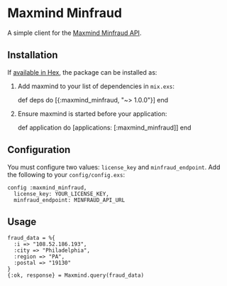 # Maxmind Minfraud

A simple client for the [Maxmind Minfraud API](https://www.maxmind.com/en/minfraud-services).

## Installation

If [available in Hex](https://hex.pm/docs/publish), the package can be installed as:

  1. Add maxmind to your list of dependencies in `mix.exs`:

        def deps do
          [{:maxmind_minfraud, "~> 1.0.0"}]
        end

  2. Ensure maxmind is started before your application:

        def application do
          [applications: [:maxmind_minfraud]]
        end

## Configuration

You must configure two values: `license_key` and `minfraud_endpoint`. Add the following to your `config/config.exs`:

```
config :maxmind_minfraud,
  license_key: YOUR_LICENSE_KEY,
  minfraud_endpoint: MINFRAUD_API_URL
```

## Usage

```
fraud_data = %{
  :i => "108.52.186.193",
  :city => "Philadelphia",
  :region => "PA",
  :postal => "19130"
}
{:ok, response} = Maxmind.query(fraud_data)
```
